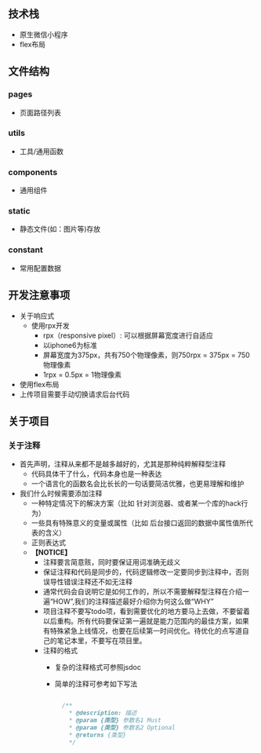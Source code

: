 ## 技术栈
* 原生微信小程序
* flex布局

## 文件结构

### pages
* 页面路径列表  

### utils
* 工具/通用函数   

### components
  * 通用组件 

### static
  * 静态文件(如：图片等)存放

### constant
  * 常用配置数据   

## 开发注意事项
* 关于响应式
  * 使用rpx开发
    * rpx（responsive pixel）: 可以根据屏幕宽度进行自适应
    * 以iphone6为标准
    * 屏幕宽度为375px，共有750个物理像素，则750rpx = 375px = 750物理像素
    * 1rpx = 0.5px = 1物理像素
* 使用flex布局
* 上传项目需要手动切换请求后台代码

## 关于项目

### 关于注释
* 首先声明，注释从来都不是越多越好的，尤其是那种纯粹解释型注释
  * 代码具体干了什么，代码本身也是一种表达
  * 一个语言化的函数名会比长长的一句话要简洁优雅，也更易理解和维护
* 我们什么时候需要添加注释
  * 一种特定情况下的解决方案（比如 针对浏览器、或者某一个库的hack行为）
  * 一些具有特殊意义的变量或属性（比如 后台接口返回的数据中属性值所代表的含义）
  * 正则表达式
  * **【NOTICE】**
    * 注释要言简意赅，同时要保证用词准确无歧义
    * 保证注释和代码是同步的，代码逻辑修改一定要同步到注释中，否则误导性错误注释还不如无注释
    * 通常代码会自说明它是如何工作的，所以不需要解释型注释在介绍一遍“HOW”,我们的注释描述最好介绍你为何这么做“WHY”
    * 项目注释不要写todo项，看到需要优化的地方要马上去做，不要留着以后重构。所有代码要保证第一遍就是能力范围内的最佳方案，如果有特殊紧急上线情况，也要在后续第一时间优化。待优化的点写道自己的笔记本里，不要写在项目里。
    * 注释的格式
      * 复杂的注释格式可参照jsdoc
      * 简单的注释可参考如下写法
        
        ```js

          /**
            * @description: 描述
            * @param {类型} 参数名1 Must
            * @param {类型} 参数名2 Optional
            * @returns {类型}
            */

        ```